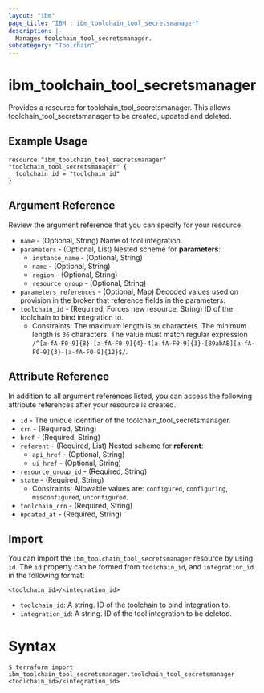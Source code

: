 ```yaml
---
layout: "ibm"
page_title: "IBM : ibm_toolchain_tool_secretsmanager"
description: |-
  Manages toolchain_tool_secretsmanager.
subcategory: "Toolchain"
---
```


# ibm_toolchain_tool_secretsmanager

Provides a resource for toolchain_tool_secretsmanager. This allows toolchain_tool_secretsmanager to be created, updated and deleted.

## Example Usage

```hcl
resource "ibm_toolchain_tool_secretsmanager" "toolchain_tool_secretsmanager" {
  toolchain_id = "toolchain_id"
}
```

## Argument Reference

Review the argument reference that you can specify for your resource.

* `name` - (Optional, String) Name of tool integration.
* `parameters` - (Optional, List) 
Nested scheme for **parameters**:
	* `instance_name` - (Optional, String)
	* `name` - (Optional, String)
	* `region` - (Optional, String)
	* `resource_group` - (Optional, String)
* `parameters_references` - (Optional, Map) Decoded values used on provision in the broker that reference fields in the parameters.
* `toolchain_id` - (Required, Forces new resource, String) ID of the toolchain to bind integration to.
  * Constraints: The maximum length is `36` characters. The minimum length is `36` characters. The value must match regular expression `/^[a-fA-F0-9]{8}-[a-fA-F0-9]{4}-4[a-fA-F0-9]{3}-[89abAB][a-fA-F0-9]{3}-[a-fA-F0-9]{12}$/`.

## Attribute Reference

In addition to all argument references listed, you can access the following attribute references after your resource is created.

* `id` - The unique identifier of the toolchain_tool_secretsmanager.
* `crn` - (Required, String) 
* `href` - (Required, String) 
* `referent` - (Required, List) 
Nested scheme for **referent**:
	* `api_href` - (Optional, String)
	* `ui_href` - (Optional, String)
* `resource_group_id` - (Required, String) 
* `state` - (Required, String) 
  * Constraints: Allowable values are: `configured`, `configuring`, `misconfigured`, `unconfigured`.
* `toolchain_crn` - (Required, String) 
* `updated_at` - (Required, String) 

## Import

You can import the `ibm_toolchain_tool_secretsmanager` resource by using `id`.
The `id` property can be formed from `toolchain_id`, and `integration_id` in the following format:

```
<toolchain_id>/<integration_id>
```
* `toolchain_id`: A string. ID of the toolchain to bind integration to.
* `integration_id`: A string. ID of the tool integration to be deleted.

# Syntax
```
$ terraform import ibm_toolchain_tool_secretsmanager.toolchain_tool_secretsmanager <toolchain_id>/<integration_id>
```
